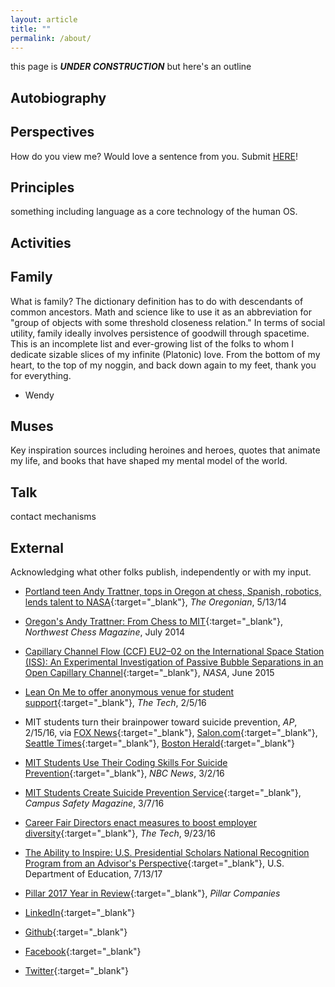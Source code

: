 ```yaml
---
layout: article
title: ""
permalink: /about/
---
```


this page is ***UNDER CONSTRUCTION*** but here's an outline

## Autobiography

## Perspectives

How do you view me? Would love a sentence from you. Submit [HERE](https://goo.gl/forms/abIg3qNtGQrvOMPu1)!

## Principles

something including language as a core technology of the human OS.

## Activities

## Family

What is family? The dictionary definition has to do with descendants of common ancestors. Math and science like to use it as an abbreviation for "group of objects with some threshold closeness relation." In terms of social utility, family ideally involves persistence of goodwill through spacetime. This is an incomplete list and ever-growing list of the folks to whom I dedicate sizable slices of my infinite (Platonic) love. From the bottom of my heart, to the top of my noggin, and back down again to my feet, thank you for everything.

- Wendy

## Muses

Key inspiration sources including heroines and heroes, quotes that animate my life, and books that have shaped my mental model of the world.

## Talk

contact mechanisms

## External

Acknowledging what other folks publish, independently or with my input.

- [Portland teen Andy Trattner, tops in Oregon at chess, Spanish, robotics, lends talent to NASA](http://www.oregonlive.com/education/index.ssf/2014/05/portland_teen_andy_trattner_to.html){:target="_blank"}, _The Oregonian_, 5/13/14
- [Oregon's Andy Trattner:
From Chess to MIT](/img/press/nwc-2014.pdf){:target="_blank"}, _Northwest Chess Magazine_, July 2014
- [Capillary Channel Flow (CCF) EU2–02 on the
International Space Station (ISS): An Experimental
Investigation of Passive Bubble Separations in an
Open Capillary Channel](https://ntrs.nasa.gov/archive/nasa/casi.ntrs.nasa.gov/20160001341.pdf){:target="_blank"}, _NASA_, June 2015
- [Lean On Me to offer anonymous venue for student support](http://tech.mit.edu/V136/PDF/V136-N2.pdf){:target="_blank"}, _The Tech_, 2/5/16
- MIT students turn their brainpower toward suicide prevention, _AP_, 2/15/16, via [FOX News](http://www.foxnews.com/health/2016/02/15/mit-students-turn-their-brainpower-toward-suicide-prevention.html){:target="_blank"}, [Salon.com](https://www.salon.com/2017/01/02/inconvenient-truths-of-mental-illness-more-people-take-medication-but-progress-has-stalled_partner/){:target="_blank"}, [Seattle Times](https://www.seattletimes.com/seattle-news/health/mit-students-turn-their-brainpower-toward-suicide-prevention/){:target="_blank"}, [Boston Herald](http://www.bostonherald.com/news/local_coverage/2016/02/mit_students_turn_their_brainpower_toward_suicide_prevention){:target="_blank"}
- [MIT Students Use Their Coding Skills For Suicide Prevention](https://www.nbcnews.com/feature/college-game-plan/mit-students-use-their-smarts-create-texting-hotline-prevents-suicide-n528796){:target="_blank"}, _NBC News_, 3/2/16
- [MIT Students Create Suicide Prevention Service](https://www.campussafetymagazine.com/heroes/mit_students_create_suicide_prevention_service/){:target="_blank"}, _Campus Safety Magazine_, 3/7/16
- [Career Fair Directors enact measures to boost employer diversity](https://thetech.com/2016/09/23/cfd-measures-boost-employer-diversity){:target="_blank"}, _The Tech_, 9/23/16
- [The Ability to Inspire: U.S. Presidential Scholars National Recognition Program from an Advisor's Perspective](https://blog.ed.gov/2017/07/the-ability-to-inspire/){:target="_blank"}, U.S. Department of Education, 7/13/17
- [Pillar 2017 Year in Review](http://pillar.vc/2017-in-review.pdf){:target="_blank"}, _Pillar Companies_


- [LinkedIn](https://www.linkedin.com/in/tratt){:target="_blank"}
- [Github](github.com/trattner/){:target="_blank"}
- [Facebook](https://www.facebook.com/andytratt){:target="_blank"}
- [Twitter](https://twitter.com/trattqueen){:target="_blank"}
